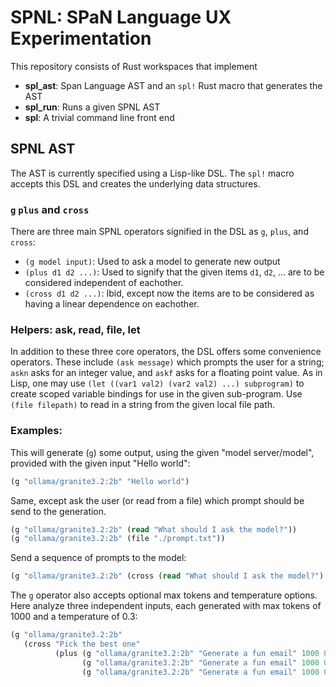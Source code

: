 # SPNL: SPaN Language UX Experimentation

This repository consists of Rust workspaces that implement
- **spl_ast**: Span Language AST and an `spl!` Rust macro that generates the AST
- **spl_run**: Runs a given SPNL AST
- **spl**: A trivial command line front end

## SPNL AST

The AST is currently specified using a Lisp-like DSL. The `spl!` macro
accepts this DSL and creates the underlying data structures.

### `g` `plus` and `cross`

There are three main SPNL operators signified in the DSL as `g`,
`plus`, and `cross`:

- `(g model input)`: Used to ask a model to generate new output
- `(plus d1 d2 ...)`: Used to signify that the given items `d1`, `d2`,
  ... are to be considered independent of eachother.
- `(cross d1 d2 ...)`: Ibid, except now the items are to be considered
  as having a linear dependence on eachother.

### Helpers: ask, read, file, let
In addition to these three core operators, the DSL offers some
convenience operators. These include `(ask message)` which prompts the
user for a string; `askn` asks for an integer value, and `askf` asks
for a floating point value. As in Lisp, one may use `(let ((var1 val2)
(var2 val2) ...) subprogram)` to create scoped variable bindings for
use in the given sub-program. Use `(file filepath)` to read in a
string from the given local file path.

### Examples:

This will generate (`g`) some output, using the given "model server/model", provided with the given input "Hello world":
```lisp
(g "ollama/granite3.2:2b" "Hello world")
```

Same, except ask the user (or read from a file) which prompt should be send to the generation.
```lisp
(g "ollama/granite3.2:2b" (read "What should I ask the model?"))
(g "ollama/granite3.2:2b" (file "./prompt.txt"))
```

Send a sequence of prompts to the model:
```lisp
(g "ollama/granite3.2:2b" (cross (read "What should I ask the model?")  (file "./prompt.txt")))
```

The `g` operator also accepts optional max tokens and temperature
options. Here analyze three independent inputs, each generated with
max tokens of 1000 and a temperature of 0.3:
```lisp
(g "ollama/granite3.2:2b"
   (cross "Pick the best one"
          (plus (g "ollama/granite3.2:2b" "Generate a fun email" 1000 0.3)
                (g "ollama/granite3.2:2b" "Generate a fun email" 1000 0.3)
                (g "ollama/granite3.2:2b" "Generate a fun email" 1000 0.3))))
```
